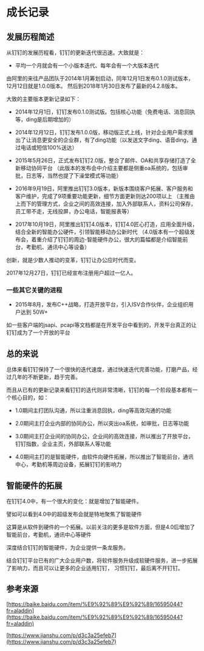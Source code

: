 # 成长记录

## 发展历程简述

从钉钉的发展历程看，钉钉的更新迭代很迅速。大致就是：

- 平均一个月就会有一个小版本迭代、每年会有一个大版本迭代

由阿里的来往产品团队于2014年1月筹划启动，同年12月1日发布0.1.0测试版本，12月12日就是1.0.0版本。
然后到2018年1月30日发布了最新的4.2.8版本。

大致的主要版本更新记录如下：

- 2014年12月1日，钉钉发布0.1.0测试版。包括核心功能（免费电话、消息回执等，ding是后期增加的）

- 2014年12月12日，钉钉发布1.0.0版，移动版正式上线，针对企业用户需求推出了让消息更安全的企业群，有了ding功能（以发送文字ding、语音ding，通过电话或短信100%送达）

- 2015年5月26日，正式发布钉钉2.0版，整合了邮件、OA和共享存储打造了全新移动协同平台
（此版本的发布会中介绍主要都是侧重oa系统的，包括审批，日志等，当然也提了下澡堂模式等功能）

- 2016年9月19日，阿里推出钉钉3.0版本，新版本围绕客户拓展、客户服务和客户维护，完成了9项重要功能更新，细节方面更新则达200项以上
（主推由上而下的管理方式，企业之间的高效连接，加入外部联系人，资料公司保存，员工带不走，无线投屏，办公电话，智能报表等）

- 2017年10月19日，阿里推出钉钉4.0版本，钉钉4.0匠心打造，应用全面升级，结合全新的智能办公硬件，引领智能移动办公新时代
（4.0版本有一个超级发布会，着重介绍了钉钉的周边-智能硬件办公，很大的篇幅都是介绍智能前台，考勤机、通讯中心等设备）

创新，就是少数人推动的变革，钉钉让办公应时代而变。

2017年12月27日，钉钉已经宣布注册用户超过一亿人。

### 一些其它关键的进程

- 2015年8月，发布C++战略，打造开放平台，引入ISV合作伙伴，企业组织用户达到 50W+

如一些客户端的jsapi、pcapi等文档都是在开发平台中看到的，开发平台真正的让钉钉成为了一个开放的平台

## 总的来说

总体来看钉钉保持了一个很快的迭代速度，通过快速迭代完善功能，打磨产品，经过几年的不断更新，趋于完善。

而且从已有的更新记录来看钉钉的迭代则非常清晰，钉钉的每一个阶段基本都有一个核心目的，如：

- 1.0期间主打团队沟通，所以注重消息回执，ding等高效沟通的功能

- 2.0期间主打企业内部的协同办公，所以突出oa系统，如审批，日志等功能

- 3.0期间主打企业间的协同办公，企业间的高效连接，所以推出了开放平台，钉钉指数，企业主页，外部联系人等功能

- 4.0期间主打的是智能硬件，由软件向硬件拓展，所以推出了智能前台，通讯中心，考勤机等周边设备，拓展钉钉的影响力

## 智能硬件的拓展

在钉钉4.0中，有一个很大的变化：就是增加了智能硬件。

譬如可以看到4.0中的超级发布会就是特地聚焦了智能硬件

这算是从软件到硬件的一个拓展。以前关注的更多是软件方面，但是4.0后增加了智能前台，考勤机，通讯中心等硬件

深度结合钉钉的智能硬件，为企业提供一条龙服务。

结合钉钉平台已有的广大企业用户数，将软件服务升级成软硬件服务，进一步拓展了影响力，而且可以让更多的企业适用钉钉，
习惯钉钉，最后离不开钉钉。

## 参考来源

[https://baike.baidu.com/item/%E9%92%89%E9%92%89/16595044?fr=aladdin](https://baike.baidu.com/item/%E9%92%89%E9%92%89/16595044?fr=aladdin)

[https://www.jianshu.com/p/d3c3a25efeb7](https://www.jianshu.com/p/d3c3a25efeb7)
